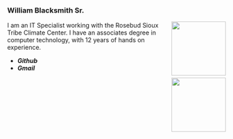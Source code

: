 ### William Blacksmith Sr.


<!-- HTML -->
<img style="float: right;" src="https://github.com/WilliamBlacksmith/WilliamBlacksmith.github.io/assets/166405777/d8829ca9-c5a9-482d-89df-4876b1c8f312" width="125" height="125">


I am an IT Specialist working with the Rosebud Sioux Tribe Climate Center. I have an associates degree in computer technology, with 12 years of hands on experience.


 * ***Github***
 * ***Gmail***


<!-- HTML -->
<img style="float: right;" src="https://github.com/WilliamBlacksmith/WilliamBlacksmith.github.io/assets/166405777/fff169dd-b676-4c8b-a85a-0a8c8db85a7a" width="125" height="125">


